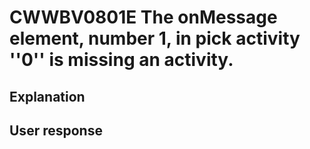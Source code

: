 # CWWBV0801E The onMessage element, number 1, in pick activity ''0'' is missing an activity.

## Explanation

## User response